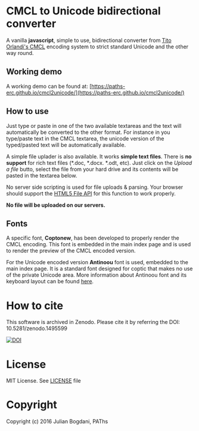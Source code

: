 # CMCL to Unicode bidirectional converter
A vanilla **javascript**, simple to use, bidirectional converter from [Tito Orlandi's CMCL](http://cmcl.it) encoding system to strict standard Unicode and the other way round.

## Working demo
A working demo can be found at: [https://paths-erc.github.io/cmcl2unicode/](https://paths-erc.github.io/cmcl2unicode/)

## How to use
Just type or paste in one of the two available textareas and the text will automatically be converted to the other format. For instance in you type/paste text in the CMCL textarea, the unicode version of the typed/pasted text will be automatically available.

A simple file uplader is also available. It works **simple text files**. There is **no support** for rich text files (\*.doc, \*.docx. \*.odt, etc). Just click on the *Upload a file* butto, select the file from your hard drive and its contents will be pasted in the textarea below.

No server side scripting is used for file uploads & parsing. Your browser should support the [HTML5 File API](https://developer.mozilla.org/en-US/docs/Web/API/File) for this function to work properly.

**No file will be uploaded on our servers.**

## Fonts
A specific font, **Coptonew**, has been developed to properly render the CMCL encoding. This font is embedded in the main index page and is used to render the preview of the CMCL encoded version.

For the Unicode encoded version **Antinoou** font is used, embedded to the main index page. It is a standard font designed for coptic that makes no use of the private Unicode area. More information about Antinoou font and its keyboard layout can be found [here](http://www.evertype.com/fonts/coptic/).

# How to cite
This software is archived in Zenodo. Please cite it by referring the DOI: 10.5281/zenodo.1495599

[![DOI](https://zenodo.org/badge/76262299.svg)](https://zenodo.org/badge/latestdoi/76262299)


# License
MIT License. See [LICENSE](LICENSE) file

# Copyright
Copyright (c) 2016 Julian Bogdani, PAThs
